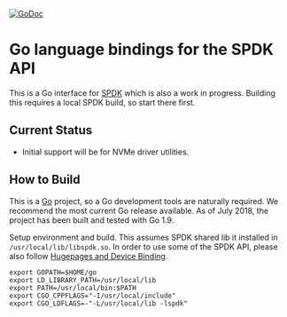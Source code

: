 [![GoDoc](https://godoc.org/github.com/tanabarr/go-spdk/pkg/spdk?status.svg)](https://godoc.org/github.com/tanabarr/go-spdk/pkg/spdk)

# Go language bindings for the SPDK API

This is a Go interface for
[SPDK](https://github.com/spdk/spdk) which is also a work in progress. Building this requires a
local SPDK build, so start there first.

## Current Status
  * Initial support will be for NVMe driver utilities.

## How to Build

This is a [Go](https://golang.orghttps://golang.org/doc/install)
project, so a Go development tools are naturally required. We
recommend the most current Go release available. As of July 2018, the project has been built and tested with Go 1.9.

Setup environment and build. This assumes SPDK shared lib it installed in `/usr/local/lib/libspdk.so`.
In order to use some of the SPDK API, please also follow [Hugepages and Device Binding](https://github.com/spdk/spdk#hugepages-and-device-binding).

    export GOPATH=$HOME/go
    export LD_LIBRARY_PATH=/usr/local/lib
    export PATH=/usr/local/bin:$PATH
    export CGO_CPPFLAGS="-I/usr/local/include"
    export CGO_LDFLAGS=-"-L/usr/local/lib -lspdk"

